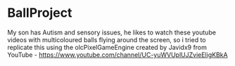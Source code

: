 # BallProject
My son has Autism and sensory issues, he likes to watch these youtube videos with multicoloured balls flying around the screen, so i tried to replicate this using the olcPixelGameEngine created by Javidx9 from YouTube - https://www.youtube.com/channel/UC-yuWVUplUJZvieEligKBkA
